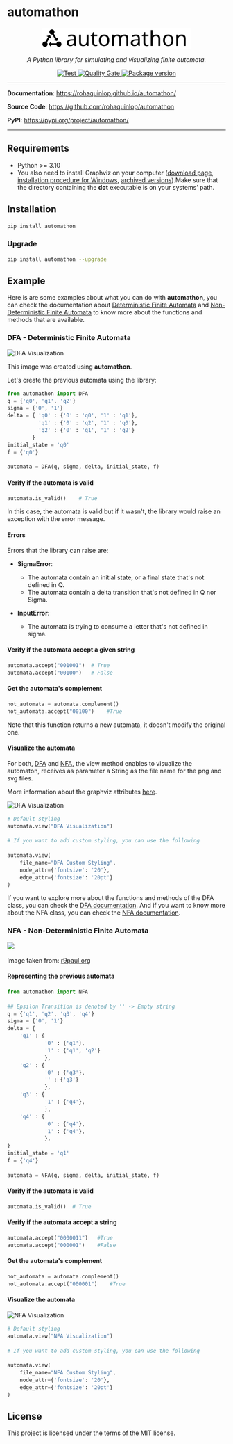 # automathon

<p align="center">
    <a href="https://rohaquinlop.github.io/automathon/"><img src="img/logo-vector.svg" alt="automathon"></a>
</p>

<p align="center">
    <em>A Python library for simulating and visualizing finite automata.</em>
</p>

<p align="center">
    <a href="https://github.com/rohaquinlop/automathon" target="_blank">
        <img src="https://github.com/rohaquinlop/automathon/actions/workflows/main.yml/badge.svg?branch=main" alt="Test">
    </a>
    <a href="https://sonarcloud.io/summary/new_code?id=rohaquinlop_automathon" target="_blank">
        <img src="https://sonarcloud.io/api/project_badges/measure?project=rohaquinlop_automathon&metric=alert_status" alt="Quality Gate">
    </a>
    <a href="https://pypi.org/project/automathon" target="_blank">
    <img src="https://img.shields.io/pypi/v/automathon?color=%2334D058&label=pypi%20package" alt="Package version">
</a>
</p>

---

**Documentation**: <a href="https://rohaquinlop.github.io/automathon/" target="_blank">https://rohaquinlop.github.io/automathon/</a>

**Source Code**: <a href="https://github.com/rohaquinlop/automathon" target="_blank">https://github.com/rohaquinlop/automathon</a>

**PyPI**: <a href="https://pypi.org/project/automathon/" target="_blank">https://pypi.org/project/automathon/</a>

---

## Requirements

- Python >= 3.10
- You also need to install Graphviz on your computer ([download page](https://www.graphviz.org/download/), [installation procedure for Windows](https://forum.graphviz.org/t/new-simplified-installation-procedure-on-windows/224), [archived versions](https://www2.graphviz.org/Archive/stable/)).Make sure that the directory containing the **dot** executable is on your systems’ path.

## Installation

```bash
pip install automathon
```

### Upgrade

```bash
pip install automathon --upgrade
```

## Example

Here is are some examples about what you can do with **automathon**, you can
check the documentation about [Deterministic Finite Automata](dfa.md) and
[Non-Deterministic Finite Automata](nfa.md) to know more about the functions and
methods that are available.

### DFA - Deterministic Finite Automata

![DFA Visualization](https://github.com/rohaquinlop/automathon/assets/50106623/81efada9-3c68-4611-bb5c-53dcaf7987f1)

This image was created using **automathon**.

Let's create the previous automata using the library:

```python
from automathon import DFA
q = {'q0', 'q1', 'q2'}
sigma = {'0', '1'}
delta = { 'q0' : {'0' : 'q0', '1' : 'q1'},
          'q1' : {'0' : 'q2', '1' : 'q0'},
          'q2' : {'0' : 'q1', '1' : 'q2'}
        }
initial_state = 'q0'
f = {'q0'}

automata = DFA(q, sigma, delta, initial_state, f)
```

#### Verify if the automata is valid

```python
automata.is_valid()    # True
```

In this case, the automata is valid but if it wasn't, the library would raise an
exception with the error message.

#### Errors

Errors that the library can raise are:

- **SigmaError**:
  - The automata contain an initial state, or a final state that's not defined in Q.
  - The automata contain a delta transition that's not defined in Q nor Sigma.

- **InputError**:
  - The automata is trying to consume a letter that's not defined in sigma.

#### Verify if the automata accept a given string

```python
automata.accept("001001")  # True
automata.accept("00100")   # False
```

#### Get the automata's complement

```python
not_automata = automata.complement()
not_automata.accept("00100")    #True
```

Note that this function returns a new automata, it doesn't modify the original
one.

#### Visualize the automata

For both, [DFA](dfa.md) and [NFA](nfa.md), the view method enables to visualize the automaton, receives as parameter a String as the file name for the png and svg files.

More information about the graphviz attributes [here](https://www.graphviz.org/doc/info/attrs.html).

![DFA Visualization](https://github.com/rohaquinlop/automathon/assets/50106623/81efada9-3c68-4611-bb5c-53dcaf7987f1)
```python
# Default styling
automata.view("DFA Visualization")

# If you want to add custom styling, you can use the following

automata.view(
    file_name="DFA Custom Styling",
    node_attr={'fontsize': '20'},
    edge_attr={'fontsize': '20pt'}
)
```

If you want to explore more about the functions and methods of the DFA class,
you can check the [DFA documentation](dfa.md). And if you want to know more about
the NFA class, you can check the [NFA documentation](nfa.md).

### NFA - Non-Deterministic Finite Automata

![](http://www.r9paul.org/wp-content/uploads/2008/12/nfa_example.jpg)

Image taken from: [r9paul.org](http://www.r9paul.org/blog/2008/nondeterministic-finite-state-machine/)

#### Representing the previous automata

```python
from automathon import NFA

## Epsilon Transition is denoted by '' -> Empty string
q = {'q1', 'q2', 'q3', 'q4'}
sigma = {'0', '1'}
delta = {
    'q1' : {
            '0' : {'q1'},
            '1' : {'q1', 'q2'}
            },
    'q2' : {
            '0' : {'q3'},
            '' : {'q3'}
            },
    'q3' : {
            '1' : {'q4'},
            },
    'q4' : {
            '0' : {'q4'},
            '1' : {'q4'},
            },
}
initial_state = 'q1'
f = {'q4'}

automata = NFA(q, sigma, delta, initial_state, f)
```

#### Verify if the automata is valid

```python
automata.is_valid()  # True
```

#### Verify if the automata accept a string

```python
automata.accept("0000011")   #True
automata.accept("000001")    #False
```

#### Get the automata's complement

```python
not_automata = automata.complement()
not_automata.accept("000001")    #True
```

#### Visualize the automata

![NFA Visualization](https://github.com/rohaquinlop/automathon/assets/50106623/966f4389-7862-4e5f-a5f4-c007c3a836b4)
```python
# Default styling
automata.view("NFA Visualization")

# If you want to add custom styling, you can use the following

automata.view(
    file_name="NFA Custom Styling",
    node_attr={'fontsize': '20'},
    edge_attr={'fontsize': '20pt'}
)
```

## License

This project is licensed under the terms of the MIT license.
